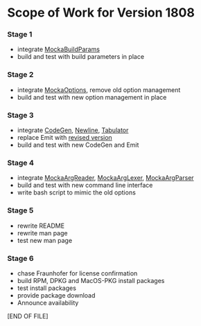 # Scope of Work for Version 1808

### Stage 1
* integrate [MockaBuildParams](src/MockaBuildParams.def)
* build and test with build parameters in place

### Stage 2
* integrate [MockaOptions](src/MockaOptions.def), remove old option management
* build and test with new option management in place

### Stage 3
* integrate [CodeGen](src/CodeGen.def), [Newline](src/Newline.def), [Tabulator](src/Tabulator.def)
* replace Emit with [revised version](src/Emit.mod)
* build and test with new CodeGen and Emit

### Stage 4
* integrate [MockaArgReader](src/MockaArgReader.def), 
[MockaArgLexer](src/MockaArgLexer.def), [MockaArgParser](src/MockaArgParser.def)
* build and test with new command line interface
* write bash script to mimic the old options

### Stage 5
* rewrite README
* rewrite man page
* test new man page

### Stage 6
* chase Fraunhofer for license confirmation
* build RPM, DPKG and MacOS-PKG install packages
* test install packages
* provide package download
* Announce availability

\[END OF FILE\]
